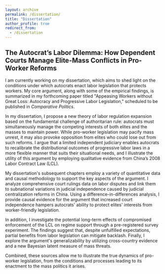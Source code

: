 ```yaml
---
layout: archive
permalink: /dissertation/
title: "Dissertation"
author_profile: true
redirect_from:
  - /dissertation
---
```



## The Autocrat’s Labor Dilemma: How Dependent Courts Manage Elite-Mass Conflicts in Pro-Worker Reforms

I am currently working on my dissertation, which aims to shed light on the conditions under which autocrats enact labor legislation that protects workers. My core argument, along with some of the empirical findings, is summarized in my forthcoming paper titled "Appeasing Workers without Great Loss: Autocracy and Progressive Labor Legislation," scheduled to be published in _Comparative Politics_.

In my dissertation, I propose a new theory of labor regulation expansion based on the fundamental challenge of authoritarian rule: autocrats must simultaneously manage the competing interests of both elites and the masses to maintain power. While pro-worker legislation may pacify mass unrest, it may also provoke opposition from elites who could lose out from such reforms. I argue that a limited independent judiciary enables autocrats to recalibrate the distributional outcomes of progressive labor laws in a more flexible manner that suits their situational needs, and I illustrate the utility of this argument by employing qualitative evidence from China’s 2008 Labor Contract Law (LCL).

My dissertation's subsequent chapters employ a variety of quantitative data and causal methodology to support the key aspects of the argument. I analyze comprehensive court rulings data on labor disputes and link them to subnational variations in judicial independence caused by judicial centralization reforms in China. Using a difference-in-differences analysis, I provide causal evidence for the argument that increased court independence hampers autocrats' ability to protect elites' interests from worker-friendly legislation. 

In addition, I investigate the potential long-term effects of compromised enforcement of the LCL on regime support through a pre-registered survey experiment. The findings suggest that, despite unfulfilled expectations, partial benefits from labor legislation can mitigate backlash. Finally, I explore the argument's generalizability by utilizing cross-country evidence and a new Bayesian latent measure of mass threats.

Combined, these sources allow me to illustrate the true dynamics of pro-worker legislation, from the conditions and processes leading to its enactment to the mass politics it arises.

